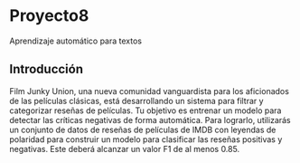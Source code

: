 # Proyecto8

Aprendizaje automático para textos

## Introducción

Film Junky Union, una nueva comunidad vanguardista para los aficionados de las películas clásicas, está desarrollando un sistema para filtrar y categorizar reseñas de películas. Tu objetivo es entrenar un modelo para detectar las críticas negativas de forma automática. Para lograrlo, utilizarás un conjunto de datos de reseñas de películas de IMDB con leyendas de polaridad para construir un modelo para clasificar las reseñas positivas y negativas. Este deberá alcanzar un valor F1 de al menos 0.85.
